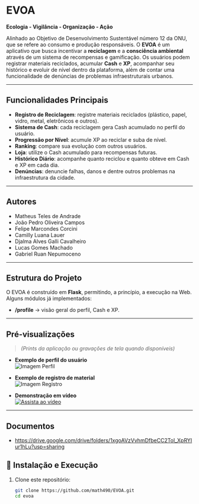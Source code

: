 # EVOA

**Ecologia - Vigilância - Organização - Ação**  

Alinhado ao Objetivo de Desenvolvimento Sustentável número 12 da ONU, que se refere ao consumo e produção responsáveis. O **EVOA** é um aplicativo que busca incentivar a **reciclagem** e a **consciência ambiental** através de um sistema de recompensas e gamificação.
Os usuários podem registrar materiais reciclados, acumular **Cash** e **XP**, acompanhar seu histórico e evoluir de nível dentro da plataforma, além de contar uma funcionalidade de denúncias de problemas infraestruturais urbanos.

---

## Funcionalidades Principais
- **Registro de Reciclagem**: registre materiais reciclados (plástico, papel, vidro, metal, eletrônicos e outros).
- **Sistema de Cash**: cada reciclagem gera Cash acumulado no perfil do usuário.  
- **Progressão por Nível**: acumule XP ao reciclar e suba de nível.  
- **Ranking**: compare sua evolução com outros usuários.
- **Loja**: utilize o Cash acumulado para recompensas futuras.
- **Histórico Diário**: acompanhe quanto reciclou e quanto obteve em Cash e XP em cada dia.
- **Denúncias**: denuncie falhas, danos e dentre outros problemas na infraestrutura da cidade.

---

## Autores
- Matheus Teles de Andrade
- João Pedro Oliveira Campos
- Felipe Marcondes Corcini
- Camilly Luana Lauer
- Djalma Alves Galli Cavalheiro
- Lucas Gomes Machado
- Gabriel Ruan Nepumoceno

---

## Estrutura do Projeto
O EVOA é construído em **Flask**, permitindo, a princípio, a execução na Web.  
Alguns módulos já implementados:  
- **/profile** → visão geral do perfil, Cash e XP.

---

## Pré-visualizações
> *(Prints da aplicação ou gravações de tela quando disponíveis)*  

- **Exemplo de perfil do usuário**  
  ![Imagem Perfil](docs/images/perfil.png)  

- **Exemplo de registro de material**  
  ![Imagem Registro](docs/images/registro.png)  

- **Demonstração em vídeo**  
  [![Assista ao vídeo](docs/images/video_thumb.png)](docs/videos/demo.mp4)  

---

## Documentos
- https://drive.google.com/drive/folders/1xgoAVzVvhmDfbeCC2Tol_XpRYIur1hLu?usp=sharing

## 🔧 Instalação e Execução
1. Clone este repositório:  
   ```bash
   git clone https://github.com/math490/EVOA.git
   cd evoa
